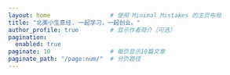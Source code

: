 ```yaml
---
layout: home                 # 使用 Minimal Mistakes 的主页布局
title: "北美小生意经. 一起学习，一起创业。"
author_profile: true         # 显示作者简介（可选）
pagination:
  enabled: true
paginate: 10                 # 每页显示10篇文章
paginate_path: "/page:num/"  # 分页路径
---
```




